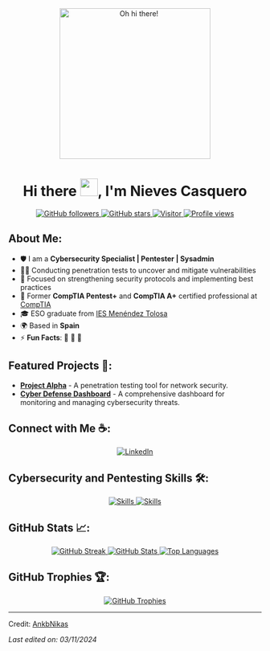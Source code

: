 <div align="center">
    <img src="./assets/oh_hi_there.png" alt="Oh hi there!" width="300"/>
</div>

<h1 align="center">Hi there <img src="https://media.giphy.com/media/hvRJCLFzcasrR4ia7z/giphy.gif" width="35">, I'm Nieves Casquero</h1>

<p align="center">
    <a href="https://github.com/AnkbNikas?tab=followers">
        <img src="https://img.shields.io/github/followers/AnkbNikas?style=social" alt="GitHub followers" />
    </a>
    <a href="https://github.com/AnkbNikas?tab=repositories">
        <img src="https://img.shields.io/github/stars/AnkbNikas?style=social" alt="GitHub stars" />
    </a>
    <a href="https://visitor-badge.laobi.icu/badge?page_id=AnkbNikas.repoName">
        <img src="https://visitor-badge.laobi.icu/badge?page_id=AnkbNikas.repoName" alt="Visitor" />
    </a>
    <a href="https://komarev.com/ghpvc/?username=AnkbNikas">
        <img src="https://komarev.com/ghpvc/?username=AnkbNikas" alt="Profile views" />
    </a>
</p>

## About Me:

- 🛡️ I am a **Cybersecurity Specialist | Pentester | Sysadmin**
- 🕵️‍♂️ Conducting penetration tests to uncover and mitigate vulnerabilities
- 🔐 Focused on strengthening security protocols and implementing best practices
- 📜 Former **CompTIA Pentest+** and **CompTIA A+** certified professional at [CompTIA](https://www.comptia.org/)
- 🎓 ESO graduate from [IES Menéndez Tolosa](https://example.com)
- 🌍 Based in **Spain**
- ⚡ **Fun Facts**: 🍕 🎥 🚞

## Featured Projects 🚀:

- [**Project Alpha**](https://github.com/AnkbNikas/project-alpha) - A penetration testing tool for network security.
- [**Cyber Defense Dashboard**](https://github.com/AnkbNikas/cyber-defense-dashboard) - A comprehensive dashboard for monitoring and managing cybersecurity threats.

## Connect with Me ☕:

<p align="center">
    <a href="https://www.linkedin.com/in/nieves-kaskero/">
        <img src="https://img.icons8.com/fluency/48/000000/linkedin.png" alt="LinkedIn" />
    </a>
</p>

## Cybersecurity and Pentesting Skills 🛠️:

<p align="center">
    <a href="https://skillicons.dev">
        <img src="https://skillicons.dev/icons?i=python,docker,linux,windows,bash" alt="Skills" />
    </a>
    <a href="https://skillicons.dev">
        <img src="https://skillicons.dev/icons?i=kali,github,raspberrypi,vscode,ansible" alt="Skills" />
    </a>
</p>

## GitHub Stats 📈:

<p align="center">
    <a href="https://git.io/streak-stats">
        <img src="https://github-readme-streak-stats.herokuapp.com?user=AnkbNikas&theme=algolia&date_format=M%20j%5B%2C%20Y%5D" alt="GitHub Streak" />
    </a>
    <a href="https://github.com/AnkbNikas/github-readme-stats">
        <img src="https://github-readme-stats.vercel.app/api?username=AnkbNikas&theme=algolia" alt="GitHub Stats" />
    </a>
    <a href="https://github.com/AnkbNikas/github-readme-stats">
        <img src="https://github-readme-stats.vercel.app/api/top-langs/?username=AnkbNikas&theme=algolia" alt="Top Languages" />
    </a>
</p>

## GitHub Trophies 🏆:

<p align="center">
    <a href="https://github.com/AnkbNikas/github-profile-trophy">
        <img src="https://github-profile-trophy.vercel.app/?username=AnkbNikas" alt="GitHub Trophies" />
    </a>
</p>

---

Credit: [AnkbNikas](https://github.com/AnkbNikas)

*Last edited on: 03/11/2024*
